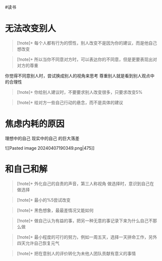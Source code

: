 #读书

# 无法改变别人

>[!note]+ 每个人都有行为的惯性，别人改变不是因为你的建议，而是他自己想改变

>[!note]+ 所以当你不同意对方时，可以表达你的不同意，但是更要表现出对对方的尊重

你觉得不同意别人时，尝试换成别人的视角来思考
尊重别人就是看到别人观点中的合理性

>[!note]+ 你给别人建议时，不要要求别人改变很多，只要求改变5%

>[!note]+ 给对方一些自己行动的悬念，而不是具体的建议


# 焦虑内耗的原因

理想中的自己 现实中的自己 的巨大落差

![[Pasted image 20240407190349.png|475]]

# 和自己和解

>[!note]+ 外化自己的自责的声音，第三人称视角
做选择时，意识到自己在做选择

>[!note]+ 最小的%5尝试改变

>[!note]+ 黑色想象，最最差情况又能如何

>[!note]+ 做自己认为有益的事，把另一种无意的事记录下来为什么自己不那么做

>[!note]+ 最小程度的可行的努力，例如一周五天，选择一天拼命工作，另外四天允许自己恢复元气

>[!note]+ 把在意别人的评价转化为未他人团队贡献有意义的事情








